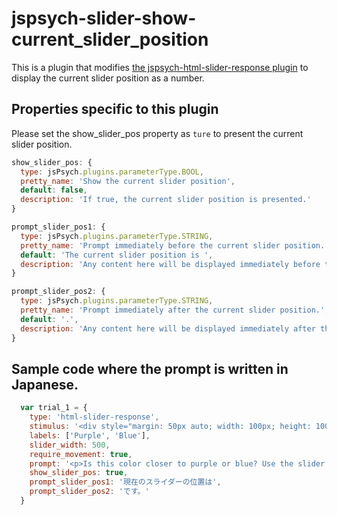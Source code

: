 # jspsych-slider-show-current_slider_position

This is a plugin that modifies [the jspsych-html-slider-response plugin](https://www.jspsych.org/7.0/plugins/html-slider-response/) to display the current slider position as a number.

## Properties specific to this plugin

Please set the show_slider_pos property as `ture` to present the current slider position.

```javascript
show_slider_pos: {
  type: jsPsych.plugins.parameterType.BOOL,
  pretty_name: 'Show the current slider position',
  default: false,
  description: 'If true, the current slider position is presented.'
}

prompt_slider_pos1: {
  type: jsPsych.plugins.parameterType.STRING,
  pretty_name: 'Prompt immediately before the current slider position.',
  default: 'The current slider position is ',
  description: 'Any content here will be displayed immediately before the current slider position.'
}

prompt_slider_pos2: {
  type: jsPsych.plugins.parameterType.STRING,
  pretty_name: 'Prompt immediately after the current slider position.',
  default: '.',
  description: 'Any content here will be displayed immediately after the current slider position.'
}

```

## Sample code where the prompt is written in Japanese.

```javascript
  var trial_1 = {
    type: 'html-slider-response',
    stimulus: '<div style="margin: 50px auto; width: 100px; height: 100px; background-color: rgb(46, 26, 122);"></div>',
    labels: ['Purple', 'Blue'],
    slider_width: 500,
    require_movement: true,
    prompt: '<p>Is this color closer to purple or blue? Use the slider above.</p>',
    show_slider_pos: true,
    prompt_slider_pos1: '現在のスライダーの位置は',
    prompt_slider_pos2: 'です。'
  }
```
